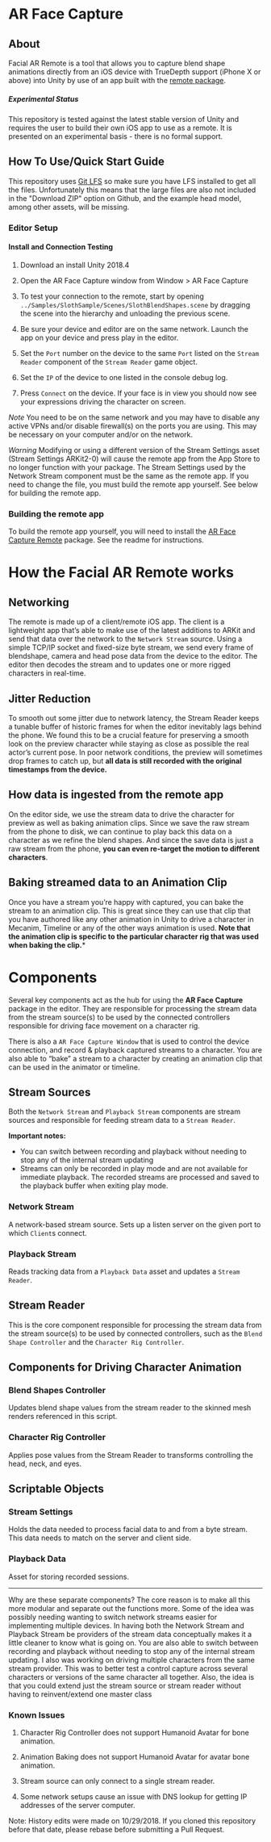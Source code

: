 # AR Face Capture

## About

Facial AR Remote is a tool that allows you to capture blend shape animations directly from an iOS device with TrueDepth support (iPhone X or above) into Unity by use of an app built with the [remote package](https://github.com/Unity-Technologies/com.unity.xr.ar-face-capture-remote).

##### Experimental Status

This repository is tested against the latest stable version of Unity and requires the user to build their own iOS app to use as a remote. It is presented on an experimental basis - there is no formal support.

## How To Use/Quick Start Guide  

This repository uses [Git LFS](https://git-lfs.github.com/) so make sure you have LFS installed to get all the files. Unfortunately this means that the large files are also not included in the "Download ZIP" option on Github, and the example head model, among other assets, will be missing.

### Editor Setup

#### Install and Connection Testing

1. Download an install Unity 2018.4

2. Open the AR Face Capture window from Window > AR Face Capture

3. To test your connection to the remote, start by opening `../Samples/SlothSample/Scenes/SlothBlendShapes.scene` by dragging the scene into the hierarchy and unloading the previous scene.

4. Be sure your device and editor are on the same network. Launch the app on your device and press play in the editor.

5. Set the `Port` number on the device to the same `Port` listed on the `Stream Reader` component of the `Stream Reader` game object.

6. Set the `IP` of the device to one listed in the console debug log.

7. Press `Connect` on the device. If your face is in view you should now see your expressions driving the character on screen.

*Note* You need to be on the same network and you may have to disable any active VPNs and/or disable firewall(s) on the ports you are using. This may be necessary on your computer and/or on the network.

*Warning* Modifying or using a different version of the Stream Settings asset (Stream Settings ARKit2-0) will cause the remote app from the App Store to no longer function with your package. The Stream Settings used by the Network Stream component must be the same as the remote app. If you need to change the file, you must build the remote app yourself. See below for building the remote app.

### Building the remote app
To build the remote app yourself, you will need to install the [AR Face Capture Remote](https://github.com/Unity-Technologies/com.unity.xr.ar-face-capture-remote) package. See the readme for instructions.

# How the Facial AR Remote works
## Networking
The remote is made up of a client/remote iOS app. The client is a lightweight app that’s able to make use of the latest additions to ARKit and send that data over the network to the `Network Stream` source. Using a simple TCP/IP socket and fixed-size byte stream, we send every frame of blendshape, camera and head pose data from the device to the editor. The editor then decodes the stream and to updates one or more rigged characters in real-time. 

## Jitter Reduction
To smooth out some jitter due to network latency, the Stream Reader keeps a tunable buffer of historic frames for when the editor inevitably lags behind the phone. We found this to be a crucial feature for preserving a smooth look on the preview character while staying as close as possible the real actor’s current pose. In poor network conditions, the preview will sometimes drop frames to catch up, but **all data is still recorded with the original timestamps from the device.**

## How data is ingested from the remote app
On the editor side, we use the stream data to drive the character for preview as well as baking animation clips. Since we save the raw stream from the phone to disk, we can continue to play back this data on a character as we refine the blend shapes. And since the save data is just a raw stream from the phone, **you can even re-target the motion to different characters**. 

## Baking streamed data to an Animation Clip
Once you have a stream you’re happy with captured, you can bake the stream to an animation clip. This is great since they can use that clip that you have authored like any other animation in Unity to drive a character in Mecanim, Timeline or any of the other ways animation is used. **Note that the animation clip is specific to the particular character rig that was used when baking the clip.***

# Components 
Several key components act as the hub for using the **AR Face Capture** package in the editor. They are responsible for processing the stream data from the stream source(s) to be used by the connected controllers responsible for driving face movement on a character rig.

There is also a `AR Face Capture Window` that is used to control the device connection, and record & playback captured streams to a character. You are also able to “bake” a stream to a character by creating an animation clip that can be used in the animator or timeline.

## Stream Sources

Both the `Network Stream` and `Playback Stream` components are stream sources and responsible for feeding stream data to a `Stream Reader`.

**Important notes:**
* You can switch between recording and playback without needing to stop any of the internal stream updating
* Streams can only be recorded in play mode and are not available for immediate playback. The recorded streams are processed and saved to the playback buffer when exiting play mode.

### Network Stream
A network-based stream source. Sets up a listen server on the given port to which `Client`s connect.

### Playback Stream
Reads tracking data from a `Playback Data` asset and updates a `Stream Reader`.

## Stream Reader

This is the core component responsible for processing the stream data from the stream source(s) to be used by connected controllers, such as the `Blend Shape Controller` and the `Character Rig Controller`.

## Components for Driving Character Animation
### Blend Shapes Controller
Updates blend shape values from the stream reader to the skinned mesh renders referenced in this script.

### Character Rig Controller
Applies pose values from the Stream Reader to transforms controlling the head, neck, and eyes.

## Scriptable Objects
### Stream Settings
Holds the data needed to process facial data to and from a byte stream. This data needs to match on the server and client side.

### Playback Data
Asset for storing recorded sessions.

*** 
Why are these separate components? The core reason is to make all this more modular and separate out the functions more. Some of the idea was possibly needing wanting to switch network streams easier for implementing multiple devices. In having both the Network Stream and Playback Stream be providers of the stream data conceptually makes it a little cleaner to know what is going on. You are also able to switch between recording and playback without needing to stop any of the internal stream updating. I also was working on driving multiple characters from the same stream provider. This was to better test a control capture across several characters or versions of the same character all together. Also, the idea is that you could extend just the stream source or stream reader without having to reinvent/extend one master class

### Known Issues

1. Character Rig Controller does not support Humanoid Avatar for bone animation.

2. Animation Baking does not support Humanoid Avatar for avatar bone animation.

3. Stream source can only connect to a single stream reader.

4. Some network setups cause an issue with DNS lookup for getting IP addresses of the server computer.

Note: History edits were made on 10/29/2018. If you cloned this repository before that date, please rebase before submitting a Pull Request.
